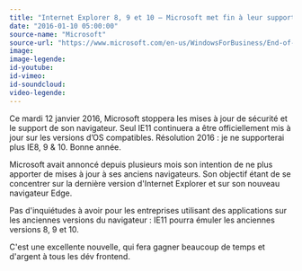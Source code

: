 ```yaml
---
title: "Internet Explorer 8, 9 et 10 — Microsoft met fin à leur support"
date: "2016-01-10 05:00:00"
source-name: "Microsoft"
source-url: "https://www.microsoft.com/en-us/WindowsForBusiness/End-of-IE-support"
image:
image-legende:
id-youtube:
id-vimeo:
id-soundcloud:
video-legende:
---
```

Ce mardi 12 janvier 2016, Microsoft stoppera les mises à jour de sécurité et le support de son navigateur. Seul IE11 continuera a être officiellement mis à jour sur les versions d’OS compatibles. Résolution 2016 : je ne supporterai plus IE8, 9 & 10. Bonne année.

Microsoft avait annoncé depuis plusieurs mois son intention de ne plus apporter de mises à jour à ses anciens navigateurs. Son objectif étant de se concentrer sur la dernière version d'Internet Explorer et sur son nouveau navigateur Edge.

Pas d'inquiétudes à avoir pour les entreprises utilisant des applications sur les anciennes versions du navigateur : IE11 pourra émuler les anciennes versions 8, 9 et 10.

C'est une excellente nouvelle, qui fera gagner beaucoup de temps et d'argent à tous les dév frontend.
